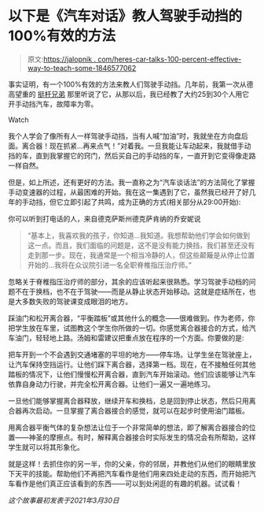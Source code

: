 # 以下是《汽车对话》教人驾驶手动挡的100%有效的方法

> 原文:[https://jalopnik . com/heres-car-talks-100-percent-effective-way-to-teach-some-1846577062](https://jalopnik.com/heres-car-talks-100-percent-effective-way-to-teach-some-1846577062)

事实证明，有一个100%有效的方法来教人们驾驶手动挡。几年前，我第一次从德高望重的 [挺杆兄弟](https://jalopnik.com/car-talks-long-goodbye-1833728790) 那里听说了它，从那以后，我已经教了大约25到30个人用它开手动挡汽车，故障率为零。

Watch

我个人学会了像所有人一样驾驶手动挡，当有人喊“加油”时，我就坐在方向盘后面。离合器！现在抓紧...再来点气！”对着我。一旦我能让车动起来，我就借手动挡的车，直到我掌握它的窍门，然后买自己的手动挡的车，一直开到它变得像走路一样自然。

但是，如上所述，还有更好的方法。我一直称之为“汽车谈话法”的方法简化了掌握手动变速器的过程，从最困难的开始。我在这一集遇到了它，虽然我已经开了好几年的手动挡，但它立即引起了共鸣，成为正确的方式(相关部分从29:00开始):

你可以听到打电话的人，来自德克萨斯州德克萨肯纳的乔安妮说

> “基本上，我喜欢我的孩子，你知道...我知道。我想帮助他们学会如何做到这一点。而且，我们面临的问题是，这不是没有能力换挡，我们甚至还没有走到那一步。现在，我通常是一个相当冷静的人，但这些颠簸是从停止位置开始的...我将在众议院引进一名全职脊椎指压治疗师。”

忽略关于脊椎指压治疗师的部分，其余的应该听起来很熟悉。学习驾驶手动档的问题不在于换档，也不在于驾驶——而是从静止状态开始移动。这就是症结所在，也是大多数失败的驾驶课变成眼泪的地方。

踩油门和松开离合器，“平衡踏板”或其他什么的概念——很难做到。作为老师，你把学生放在车里，试图教这个学生你所做的一切。你感觉离合器接合的方式，给汽车油门，轻轻地上路。汤姆和雷建议把重点放在程序的一个方面。你要做的是:

把车开到一个不会遇到交通堵塞的平坦的地方——停车场。让学生坐在驾驶座上，让汽车保持空挡运行。让他们踩下离合器，选择第一档。现在，在不接触任何其他踏板的情况下，让他们慢慢松开离合器，直到汽车开始滚动。他们应该能够让汽车依靠自身动力行驶，并完全松开离合器。让他们一遍又一遍地练习。

一旦他们能够掌握离合器释放，继续开车和换档，总是回到停止状态，然后只用离合器再次启动。一旦掌握了离合器接合的感觉，就可以在起步时使用油门踏板。

用离合器平衡气体的复杂想法让位于一个非常简单的想法，即了解离合器接合的位置——神圣的摩擦点。有时，解释离合器接合时实际发生的情况会有所帮助，这样学生就可以将其形象化。

就是这样！去抓住你的另一半，你的父亲，你的邻居，并教他们从他们的眼睛里放下天平的技能。帮助他们不再把汽车看作是他们用来四处走动的东西，而开始把汽车看作是他们真正应该看到的东西——可以到处闲逛的有趣的机器。试试看！

*这个故事最初发表于2021年3月30日*